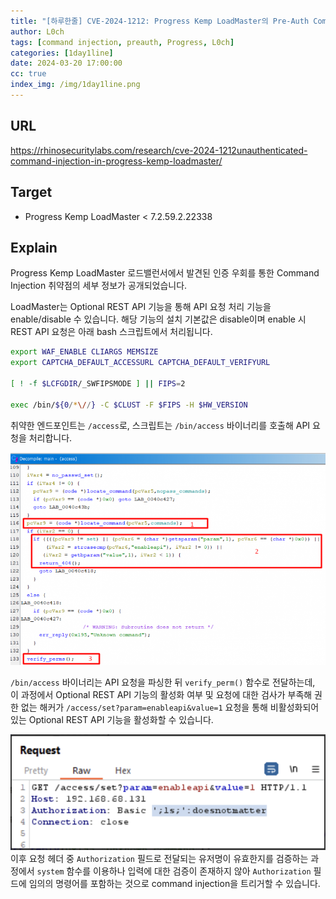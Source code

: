 ```yaml
---
title: "[하루한줄] CVE-2024-1212: Progress Kemp LoadMaster의 Pre-Auth Command injection 취약점"
author: L0ch
tags: [command injection, preauth, Progress, L0ch]
categories: [1day1line]
date: 2024-03-20 17:00:00
cc: true
index_img: /img/1day1line.png
---
```


## URL

https://rhinosecuritylabs.com/research/cve-2024-1212unauthenticated-command-injection-in-progress-kemp-loadmaster/

## Target

- Progress Kemp LoadMaster < 7.2.59.2.22338

## Explain

Progress Kemp LoadMaster 로드밸런서에서 발견된 인증 우회를 통한 Command Injection 취약점의 세부 정보가 공개되었습니다.

LoadMaster는 Optional REST API 기능을 통해 API 요청 처리 기능을 enable/disable 수 있습니다. 해당 기능의 설치 기본값은 disable이며 enable 시 REST API 요청은 아래 bash 스크립트에서 처리됩니다.

```bash
export WAF_ENABLE CLIARGS MEMSIZE
export CAPTCHA_DEFAULT_ACCESSURL CAPTCHA_DEFAULT_VERIFYURL

[ ! -f $LCFGDIR/_SWFIPSMODE ] || FIPS=2

exec /bin/${0/*\//} -C $CLUST -F $FIPS -H $HW_VERSION
```

취약한 엔드포인트는 `/access`로, 스크립트는 `/bin/access` 바이너리를 호출해 API 요청을 처리합니다.

![Untitled](./2024-03-20/image1.png)

`/bin/access` 바이너리는 API 요청을 파싱한 뒤 `verify_perm()` 함수로 전달하는데, 이 과정에서 Optional REST API 기능의 활성화 여부 및 요청에 대한 검사가 부족해 권한 없는 해커가 `/access/set?param=enableapi&value=1` 요청을 통해 비활성화되어있는 Optional REST API 기능을 활성화할 수 있습니다.

![Untitled](./2024-03-20/image2.png)
이후 요청 헤더 중 `Authorization` 필드로 전달되는 유저명이 유효한지를 검증하는 과정에서  `system` 함수를 이용하나 입력에 대한 검증이 존재하지 않아 `Authorization` 필드에 임의의 명령어를 포함하는 것으로 command injection을 트리거할 수 있습니다.

